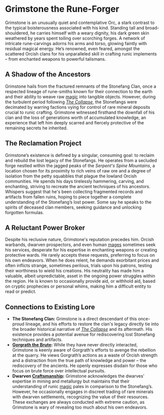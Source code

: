 # Grimstone the Rune-Forger

Grimstone is an unusually quiet and contemplative Orc, a stark contrast to the typical boisterousness associated with his kind. Standing tall and broad-shouldered, he carries himself with a weary dignity, his dark green skin weathered by years spent toiling over scorching forges. A network of intricate rune-carvings adorns his arms and torso, glowing faintly with residual magical energy. He’s renowned, even feared, amongst the scattered Orcish clans for his unparalleled skill in crafting runic implements – from enchanted weapons to powerful talismans.

## A Shadow of the Ancestors

Grimstone hails from the fractured remnants of the Stonefang Clan, once a respected lineage of rune-smiths known for their connection to the earth and their ability to weave raw [magic](/structure/mechanic/magic.md) into tangible objects.  However, during the turbulent period following *[The Collapse](/structure/chronological/event/the-collapse.md)*, the Stonefangs were decimated by warring factions vying for control of rare mineral deposits crucial to runic crafting. Grimstone witnessed firsthand the downfall of his clan and the loss of generations worth of accumulated knowledge, an experience that left him deeply scarred and fiercely protective of the remaining secrets he inherited.

## The Reclamation Project

Grimstone’s existence is defined by a singular, consuming goal: to reclaim and rebuild the lost legacy of the Stonefangs. He operates from a secluded forge nestled within the jagged peaks of the *Serpent's Spine Mountains*, a location chosen for its proximity to rich veins of raw ore and a degree of isolation from the petty squabbles that plague the lowland Orcish communities.  He spends his days tirelessly hammering, carving, and enchanting, striving to recreate the ancient techniques of his ancestors. Whispers suggest that he's been collecting fragmented records and artifacts from fallen ruins, hoping to piece together a complete understanding of the Stonefang’s lost power.  Some say he speaks to the spirits of deceased clan members, seeking guidance and unlocking forgotten formulas.

## A Reluctant Power Broker

Despite his reclusive nature, Grimstone's reputation precedes him. Orcish warbands, dwarven prospectors, and even human [mages](/raw/20250504/mage/mages.md) sometimes seek his services, desperate for his expertise in enchanting weapons or creating protective wards.  He rarely accepts these requests, preferring to focus on his own endeavors. When he does relent, he demands exorbitant prices and often inflicts strange, sometimes perilous, trials upon his patrons, testing their worthiness to wield his creations.  His neutrality has made him a valuable, albeit unpredictable, asset in the ongoing power struggles within the region. He is known to occasionally provide aid, or withhold aid, based on cryptic prophecies or personal whims, making him a difficult entity to read or predict.

## Connections to Existing Lore

*   **The Stonefang Clan:** Grimstone is a direct descendant of this once-proud lineage, and his efforts to restore the clan's legacy directly tie into the broader historical narrative of *[The Collapse](/structure/chronological/event/the-collapse.md)* and its aftermath.  His existence provides a potential avenue for rediscovering lost Stonefang techniques and artifacts.
*   **[Gorgrath the Brute](/geography/settlement/city/city-of-or/local/gorgrath-the-brute.md):**  While they have never directly interacted, Grimstone is keenly aware of Gorgrath's efforts to avenge the rebellion at the quarry. He views Gorgrath’s actions as a waste of Orcish strength and a distraction from the true path of knowledge and power – the rediscovery of the ancients.  He openly expresses disdain for those who focus on brute force over intellectual pursuits.
*   **Dwarven [Craftsmanship](/raw/20250501/craftsmanship/craftsmanship.md):**  Grimstone acknowledges the dwarves’ expertise in mining and metallurgy but maintains that their understanding of runic [magic](/structure/mechanic/magic.md) pales in comparison to the Stonefang’s. However, he occasionally engages in discreet trading of rare minerals with dwarven settlements, recognizing the value of their resources.  These exchanges are always conducted with extreme caution, as Grimstone is wary of revealing too much about his own endeavors.
